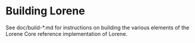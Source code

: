 Building Lorene
================

See doc/build-*.md for instructions on building the various
elements of the Lorene Core reference implementation of Lorene.
